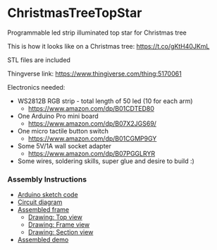 # ChristmasTreeTopStar
Programmable led strip illuminated top star for Christmas tree 

This is how it looks like on a Christmas tree: https://t.co/gKtH40JKmL

STL files are included

Thingverse link: https://www.thingiverse.com/thing:5170061

Electronics needed:
- WS2812B RGB strip - total length of 50 led (10 for each arm)
    - https://www.amazon.com/dp/B01CDTED80
- One Arduino Pro mini board
    - https://www.amazon.com/dp/B07X2JGS69/
- One micro tactile button switch
    - https://www.amazon.com/dp/B01CGMP9GY
- Some 5V/1A wall socket adapter
    - https://www.amazon.com/dp/B07PGGLRYR
- Some wires, soldering skills, super glue and desire to build :)

### Assembly Instructions

- [Arduino sketch code](https://github.com/geoavia/ChristmasTreeTopStar/blob/main/FastLED_Star.ino)
- [Circuit diagram](https://github.com/geoavia/ChristmasTreeTopStar/blob/main/diagram.jpg)
- [Assembled frame](https://github.com/geoavia/ChristmasTreeTopStar/blob/main/assembly1.jpg)
    - [Drawing: Top view](https://github.com/geoavia/ChristmasTreeTopStar/blob/main/Screenshot%202021-12-20%20232140.jpg)
    - [Drawing: Frame view](https://github.com/geoavia/ChristmasTreeTopStar/blob/main/Screenshot%202021-12-20%20232524.jpg)
    - [Drawing: Section view](https://github.com/geoavia/ChristmasTreeTopStar/blob/main/Screenshot%202021-12-20%20232745.jpg)
- [Assembled demo](https://github.com/geoavia/ChristmasTreeTopStar/blob/main/VID_20211216.mp4)

